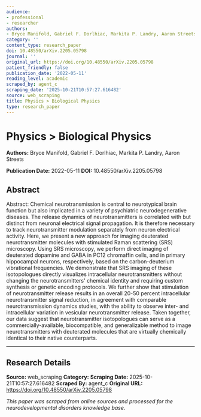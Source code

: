 ```yaml
---
audience:
- professional
- researcher
authors:
- Bryce Manifold, Gabriel F. Dorlhiac, Markita P. Landry, Aaron Streets
category: ''
content_type: research_paper
doi: 10.48550/arXiv.2205.05798
journal: ''
original_url: https://doi.org/10.48550/arXiv.2205.05798
patient_friendly: false
publication_date: '2022-05-11'
reading_level: academic
scraped_by: agent_c
scraping_date: '2025-10-21T10:57:27.616482'
source: web_scraping
title: Physics > Biological Physics
type: research_paper
---
```

# Physics > Biological Physics

**Authors:** Bryce Manifold, Gabriel F. Dorlhiac, Markita P. Landry, Aaron Streets

**Publication Date:** 2022-05-11
**DOI:** 10.48550/arXiv.2205.05798

## Abstract

Abstract:
Chemical neurotransmission is central to neurotypical brain function but also implicated in a variety of psychiatric neurodegenerative diseases. The release dynamics of neurotransmitters is correlated with but distinct from neuronal electrical signal propagation. It is therefore necessary to track neurotransmitter modulation separately from neuron electrical activity. Here, we present a new approach for imaging deuterated neurotransmitter molecules with stimulated Raman scattering (SRS) microscopy. Using SRS microscopy, we perform direct imaging of deuterated dopamine and GABA in PC12 chromaffin cells, and in primary hippocampal neurons, respectively, based on the carbon-deuterium vibrational frequencies. We demonstrate that SRS imaging of these isotopologues directly visualizes intracellular neurotransmitters without changing the neurotransmitters' chemical identity and requiring custom synthesis or genetic encoding protocols. We further show that stimulation of neurotransmitter release results in an overall 20-50 percent intracellular neurotransmitter signal reduction, in agreement with comparable neurotransmission dynamics studies, with the ability to observe inter- and intracellular variation in vesicular neurotransmitter release. Taken together, our data suggest that neurotransmitter isotopologues can serve as a commercially-available, biocompatible, and generalizable method to image neurotransmitters with deuterated molecules that are virtually chemically identical to their native counterparts.

---

## Research Details

**Source:** web_scraping
**Category:** 
**Scraping Date:** 2025-10-21T10:57:27.616482
**Scraped By:** agent_c
**Original URL:** https://doi.org/10.48550/arXiv.2205.05798

*This paper was scraped from online sources and processed for the neurodevelopmental disorders knowledge base.*
